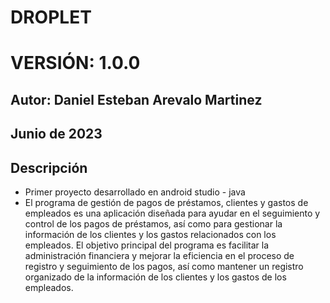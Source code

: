 # DROPLET
# VERSIÓN: 1.0.0

## Autor: Daniel Esteban Arevalo Martinez
## Junio de 2023

## Descripción

- Primer proyecto desarrollado en android studio - java
- El programa de gestión de pagos de préstamos, clientes y gastos de empleados es una aplicación diseñada para ayudar en el seguimiento y control de los pagos de préstamos, así como para gestionar la información de los clientes y los gastos relacionados con los empleados. El objetivo principal del programa es facilitar la administración financiera y mejorar la eficiencia en el proceso de registro y seguimiento de los pagos, así como mantener un registro organizado de la información de los clientes y los gastos de los empleados.
